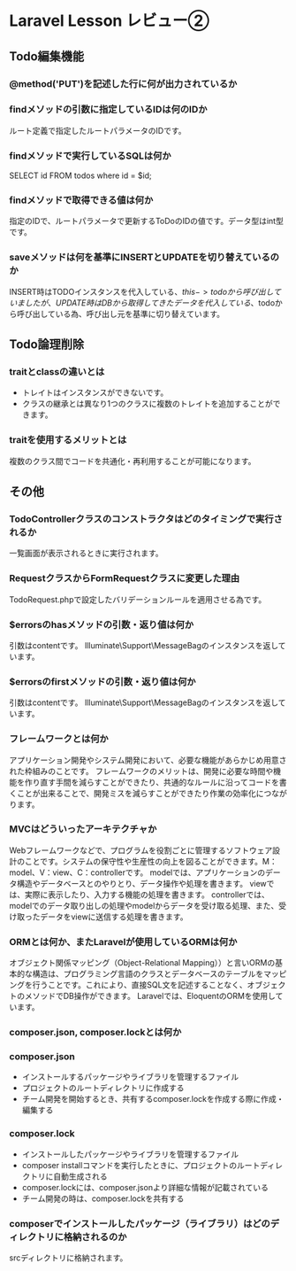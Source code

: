 # Laravel Lesson レビュー②

## Todo編集機能

### @method('PUT')を記述した行に何が出力されているか
<input type="hidden" name="_method" value="PUT">

### findメソッドの引数に指定しているIDは何のIDか
ルート定義で指定したルートパラメータのIDです。

### findメソッドで実行しているSQLは何か
SELECT id FROM todos where id = $id;

### findメソッドで取得できる値は何か
指定のIDで、ルートパラメータで更新するToDoのIDの値です。データ型はint型です。

### saveメソッドは何を基準にINSERTとUPDATEを切り替えているのか
INSERT時はTODOインスタンスを代入している、$this->todoから呼び出していましたが、UPDATE時はDBから取得してきたデータを代入している、$todoから呼び出している為、呼び出し元を基準に切り替えています。

## Todo論理削除

### traitとclassの違いとは
- トレイトはインスタンスができないです。
- クラスの継承とは異なり1つのクラスに複数のトレイトを追加することができます。

### traitを使用するメリットとは
複数のクラス間でコードを共通化・再利用することが可能になります。

## その他

### TodoControllerクラスのコンストラクタはどのタイミングで実行されるか
一覧画面が表示されるときに実行されます。

### RequestクラスからFormRequestクラスに変更した理由
TodoRequest.phpで設定したバリデーションルールを適用させる為です。

### $errorsのhasメソッドの引数・返り値は何か
引数はcontentです。
Illuminate\Support\MessageBagのインスタンスを返しています。

### $errorsのfirstメソッドの引数・返り値は何か
引数はcontentです。
Illuminate\Support\MessageBagのインスタンスを返しています。

### フレームワークとは何か
アプリケーション開発やシステム開発において、必要な機能があらかじめ用意された枠組みのことです。  フレームワークのメリットは、開発に必要な時間や機能を作り直す手間を減らすことができたり、共通的なルールに沿ってコードを書くことが出来ることで、開発ミスを減らすことができたり作業の効率化につながります。

### MVCはどういったアーキテクチャか
Webフレームワークなどで、プログラムを役割ごとに管理するソフトウェア設計のことです。システムの保守性や生産性の向上を図ることができます。M：model、V：view、C：controllerです。  modelでは、アプリケーションのデータ構造やデータベースとのやりとり、データ操作や処理を書きます。  viewでは、実際に表示したり、入力する機能の処理を書きます。  controllerでは、modelでのデータ取り出しの処理やmodelからデータを受け取る処理、また、受け取ったデータをviewに送信する処理を書きます。

### ORMとは何か、またLaravelが使用しているORMは何か
オブジェクト関係マッピング（Object-Relational Mapping））と言いORMの基本的な構造は、プログラミング言語のクラスとデータベースのテーブルをマッピングを行うことです。これにより、直接SQL文を記述することなく、オブジェクトのメソッドでDB操作ができます。
Laravelでは、EloquentのORMを使用しています。

### composer.json, composer.lockとは何か
### composer.json
- インストールするパッケージやライブラリを管理するファイル
- プロジェクトのルートディレクトリに作成する
- チーム開発を開始するとき、共有するcomposer.lockを作成する際に作成・編集する

### composer.lock
- インストールしたパッケージやライブラリを管理するファイル
- composer installコマンドを実行したときに、プロジェクトのルートディレクトリに自動生成される
- composer.lockには、composer.jsonより詳細な情報が記載されている
- チーム開発の時は、composer.lockを共有する

### composerでインストールしたパッケージ（ライブラリ）はどのディレクトリに格納されるのか
srcディレクトリに格納されます。
